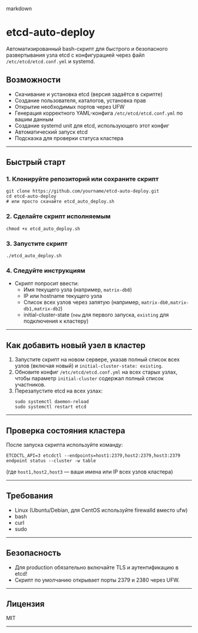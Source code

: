 markdown
# etcd-auto-deploy

Автоматизированный bash-скрипт для быстрого и безопасного развертывания узла etcd с конфигурацией через файл `/etc/etcd/etcd.conf.yml` и systemd.

## Возможности

- Скачивание и установка etcd (версия задаётся в скрипте)
- Создание пользователя, каталогов, установка прав
- Открытие необходимых портов через UFW
- Генерация корректного YAML-конфига `/etc/etcd/etcd.conf.yml` по вашим данным
- Создание systemd unit для etcd, использующего этот конфиг
- Автоматический запуск etcd
- Подсказка для проверки статуса кластера

---

## Быстрый старт

### 1. Клонируйте репозиторий или сохраните скрипт

```
git clone https://github.com/yourname/etcd-auto-deploy.git
cd etcd-auto-deploy
# или просто скачайте etcd_auto_deploy.sh
```

### 2. Сделайте скрипт исполняемым

```
chmod +x etcd_auto_deploy.sh
```

### 3. Запустите скрипт

```
./etcd_auto_deploy.sh
```

### 4. Следуйте инструкциям

- Скрипт попросит ввести:
  - Имя текущего узла (например, `matrix-db0`)
  - IP или hostname текущего узла
  - Список всех узлов через запятую (например, `matrix-db0,matrix-db1,matrix-db2`)
  - initial-cluster-state (`new` для первого запуска, `existing` для подключения к кластеру)

---

## Как добавить новый узел в кластер

1. Запустите скрипт на новом сервере, указав полный список всех узлов (включая новый) и `initial-cluster-state: existing`.
2. Обновите конфиг `/etc/etcd/etcd.conf.yml` на всех старых узлах, чтобы параметр `initial-cluster` содержал полный список участников.
3. Перезапустите etcd на всех узлах:
   ```
   sudo systemctl daemon-reload
   sudo systemctl restart etcd
   ```

---

## Проверка состояния кластера

После запуска скрипта используйте команду:

```
ETCDCTL_API=3 etcdctl --endpoints=host1:2379,host2:2379,host3:2379 endpoint status --cluster -w table
```
(где `host1,host2,host3` — ваши имена или IP всех узлов кластера)

---

## Требования

- Linux (Ubuntu/Debian, для CentOS используйте firewalld вместо ufw)
- bash
- curl
- sudo

---

## Безопасность

- Для production обязательно включайте TLS и аутентификацию в etcd!
- Скрипт по умолчанию открывает порты 2379 и 2380 через UFW.

---

## Лицензия

MIT

---
